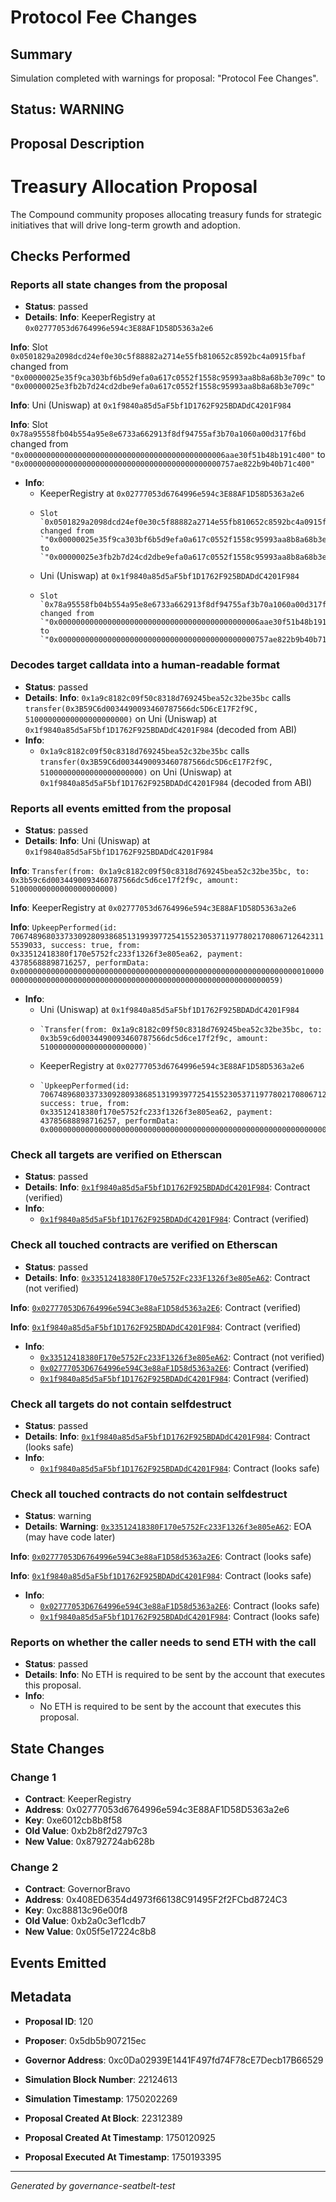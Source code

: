 # Protocol Fee Changes

## Summary
Simulation completed with warnings for proposal: "Protocol Fee Changes".

## Status: WARNING

## Proposal Description
# Treasury Allocation Proposal
The Compound community proposes allocating treasury funds for strategic initiatives that will drive long-term growth and adoption.

## Checks Performed

### Reports all state changes from the proposal
- **Status**: passed
- **Details**: **Info**: KeeperRegistry at `0x02777053d6764996e594c3E88AF1D58D5363a2e6`

**Info**:     Slot `0x0501829a2098dcd24ef0e30c5f88882a2714e55fb810652c8592bc4a0915fbaf` changed from `"0x00000025e35f9ca303bf6b5d9efa0a617c0552f1558c95993aa8b8a68b3e709c"` to `"0x00000025e3fb2b7d24cd2dbe9efa0a617c0552f1558c95993aa8b8a68b3e709c"`

**Info**: Uni (Uniswap) at `0x1f9840a85d5aF5bf1D1762F925BDADdC4201F984`

**Info**:     Slot `0x78a95558fb04b554a95e8e6733a662913f8df94755af3b70a1060a00d317f6bd` changed from `"0x000000000000000000000000000000000000000000006aae30f51b48b191c400"` to `"0x00000000000000000000000000000000000000000000757ae822b9b40b71c400"`
- **Info**: 
  - KeeperRegistry at `0x02777053d6764996e594c3E88AF1D58D5363a2e6`
  -     Slot `0x0501829a2098dcd24ef0e30c5f88882a2714e55fb810652c8592bc4a0915fbaf` changed from `"0x00000025e35f9ca303bf6b5d9efa0a617c0552f1558c95993aa8b8a68b3e709c"` to `"0x00000025e3fb2b7d24cd2dbe9efa0a617c0552f1558c95993aa8b8a68b3e709c"`
  - Uni (Uniswap) at `0x1f9840a85d5aF5bf1D1762F925BDADdC4201F984`
  -     Slot `0x78a95558fb04b554a95e8e6733a662913f8df94755af3b70a1060a00d317f6bd` changed from `"0x000000000000000000000000000000000000000000006aae30f51b48b191c400"` to `"0x00000000000000000000000000000000000000000000757ae822b9b40b71c400"`

### Decodes target calldata into a human-readable format
- **Status**: passed
- **Details**: **Info**: `0x1a9c8182c09f50c8318d769245bea52c32be35bc` calls `transfer(0x3B59C6d0034490093460787566dc5D6cE17F2f9C, 51000000000000000000000)` on Uni (Uniswap) at `0x1f9840a85d5aF5bf1D1762F925BDADdC4201F984` (decoded from ABI)
- **Info**: 
  - `0x1a9c8182c09f50c8318d769245bea52c32be35bc` calls `transfer(0x3B59C6d0034490093460787566dc5D6cE17F2f9C, 51000000000000000000000)` on Uni (Uniswap) at `0x1f9840a85d5aF5bf1D1762F925BDADdC4201F984` (decoded from ABI)

### Reports all events emitted from the proposal
- **Status**: passed
- **Details**: **Info**: Uni (Uniswap) at `0x1f9840a85d5aF5bf1D1762F925BDADdC4201F984`

**Info**:     `Transfer(from: 0x1a9c8182c09f50c8318d769245bea52c32be35bc, to: 0x3b59c6d0034490093460787566dc5d6ce17f2f9c, amount: 51000000000000000000000)`

**Info**: KeeperRegistry at `0x02777053d6764996e594c3E88AF1D58D5363a2e6`

**Info**:     `UpkeepPerformed(id: 70674896803373309280938685131993977254155230537119778021708067126423115539033, success: true, from: 0x33512418380f170e5752fc233f1326f3e805ea62, payment: 43785688898716257, performData: 0x00000000000000000000000000000000000000000000000000000000000000010000000000000000000000000000000000000000000000000000000000000059)`
- **Info**: 
  - Uni (Uniswap) at `0x1f9840a85d5aF5bf1D1762F925BDADdC4201F984`
  -     `Transfer(from: 0x1a9c8182c09f50c8318d769245bea52c32be35bc, to: 0x3b59c6d0034490093460787566dc5d6ce17f2f9c, amount: 51000000000000000000000)`
  - KeeperRegistry at `0x02777053d6764996e594c3E88AF1D58D5363a2e6`
  -     `UpkeepPerformed(id: 70674896803373309280938685131993977254155230537119778021708067126423115539033, success: true, from: 0x33512418380f170e5752fc233f1326f3e805ea62, payment: 43785688898716257, performData: 0x00000000000000000000000000000000000000000000000000000000000000010000000000000000000000000000000000000000000000000000000000000059)`

### Check all targets are verified on Etherscan
- **Status**: passed
- **Details**: **Info**: [`0x1f9840a85d5aF5bf1D1762F925BDADdC4201F984`](https://etherscan.io/address/0x1f9840a85d5aF5bf1D1762F925BDADdC4201F984): Contract (verified)
- **Info**: 
  - [`0x1f9840a85d5aF5bf1D1762F925BDADdC4201F984`](https://etherscan.io/address/0x1f9840a85d5aF5bf1D1762F925BDADdC4201F984): Contract (verified)

### Check all touched contracts are verified on Etherscan
- **Status**: passed
- **Details**: **Info**: [`0x33512418380F170e5752Fc233F1326f3e805eA62`](https://etherscan.io/address/0x33512418380F170e5752Fc233F1326f3e805eA62): Contract (not verified)

**Info**: [`0x02777053D6764996e594C3e88aF1D58d5363a2E6`](https://etherscan.io/address/0x02777053D6764996e594C3e88aF1D58d5363a2E6): Contract (verified)

**Info**: [`0x1f9840a85d5aF5bf1D1762F925BDADdC4201F984`](https://etherscan.io/address/0x1f9840a85d5aF5bf1D1762F925BDADdC4201F984): Contract (verified)
- **Info**: 
  - [`0x33512418380F170e5752Fc233F1326f3e805eA62`](https://etherscan.io/address/0x33512418380F170e5752Fc233F1326f3e805eA62): Contract (not verified)
  - [`0x02777053D6764996e594C3e88aF1D58d5363a2E6`](https://etherscan.io/address/0x02777053D6764996e594C3e88aF1D58d5363a2E6): Contract (verified)
  - [`0x1f9840a85d5aF5bf1D1762F925BDADdC4201F984`](https://etherscan.io/address/0x1f9840a85d5aF5bf1D1762F925BDADdC4201F984): Contract (verified)

### Check all targets do not contain selfdestruct
- **Status**: passed
- **Details**: **Info**: [`0x1f9840a85d5aF5bf1D1762F925BDADdC4201F984`](https://etherscan.io/address/0x1f9840a85d5aF5bf1D1762F925BDADdC4201F984): Contract (looks safe)
- **Info**: 
  - [`0x1f9840a85d5aF5bf1D1762F925BDADdC4201F984`](https://etherscan.io/address/0x1f9840a85d5aF5bf1D1762F925BDADdC4201F984): Contract (looks safe)

### Check all touched contracts do not contain selfdestruct
- **Status**: warning
- **Details**: **Warning**: [`0x33512418380F170e5752Fc233F1326f3e805eA62`](https://etherscan.io/address/0x33512418380F170e5752Fc233F1326f3e805eA62): EOA (may have code later)

**Info**: [`0x02777053D6764996e594C3e88aF1D58d5363a2E6`](https://etherscan.io/address/0x02777053D6764996e594C3e88aF1D58d5363a2E6): Contract (looks safe)

**Info**: [`0x1f9840a85d5aF5bf1D1762F925BDADdC4201F984`](https://etherscan.io/address/0x1f9840a85d5aF5bf1D1762F925BDADdC4201F984): Contract (looks safe)
- **Info**: 
  - [`0x02777053D6764996e594C3e88aF1D58d5363a2E6`](https://etherscan.io/address/0x02777053D6764996e594C3e88aF1D58d5363a2E6): Contract (looks safe)
  - [`0x1f9840a85d5aF5bf1D1762F925BDADdC4201F984`](https://etherscan.io/address/0x1f9840a85d5aF5bf1D1762F925BDADdC4201F984): Contract (looks safe)

### Reports on whether the caller needs to send ETH with the call
- **Status**: passed
- **Details**: **Info**: No ETH is required to be sent by the account that executes this proposal.
- **Info**: 
  - No ETH is required to be sent by the account that executes this proposal.


## State Changes

### Change 1
- **Contract**: KeeperRegistry
- **Address**: 0x02777053d6764996e594c3E88AF1D58D5363a2e6
- **Key**: 0xe6012cb8b8f58
- **Old Value**: 0xb2b8f2d2797c3
- **New Value**: 0x8792724ab628b

### Change 2
- **Contract**: GovernorBravo
- **Address**: 0x408ED6354d4973f66138C91495F2f2FCbd8724C3
- **Key**: 0xc88813c96e00f8
- **Old Value**: 0xb2a0c3ef1cdb7
- **New Value**: 0x05f5e17224c8b8


## Events Emitted



## Metadata
- **Proposal ID**: 120
- **Proposer**: 0x5db5b907215ec
- **Governor Address**: 0xc0Da02939E1441F497fd74F78cE7Decb17B66529

- **Simulation Block Number**: 22124613
- **Simulation Timestamp**: 1750202269
- **Proposal Created At Block**: 22312389
- **Proposal Created At Timestamp**: 1750120925

- **Proposal Executed At Timestamp**: 1750193395

---
*Generated by governance-seatbelt-test*
